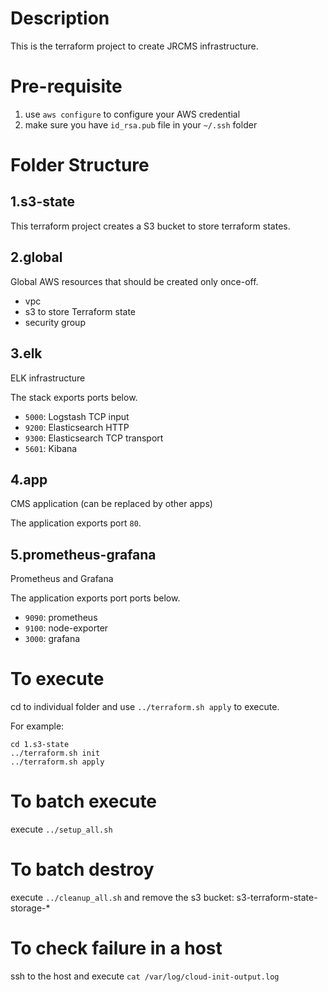 # Description

This is the terraform project to create JRCMS infrastructure.

# Pre-requisite

1. use `aws configure` to configure your AWS credential
2. make sure you have `id_rsa.pub` file in your `~/.ssh` folder

# Folder Structure

## 1.s3-state

This terraform project creates a S3 bucket to store terraform states.

## 2.global

Global AWS resources that should be created only once-off.
- vpc
- s3 to store Terraform state
- security group

## 3.elk

ELK infrastructure

The stack exports ports below.

- `5000`: Logstash TCP input
- `9200`: Elasticsearch HTTP
- `9300`: Elasticsearch TCP transport
- `5601`: Kibana

## 4.app

CMS application (can be replaced by other apps)

The application exports port `80`.

## 5.prometheus-grafana

Prometheus and Grafana

The application exports port ports below.

- `9090`: prometheus
- `9100`: node-exporter
- `3000`: grafana

# To execute

cd to individual folder and use `../terraform.sh apply` to execute.

For example:
```
cd 1.s3-state
../terraform.sh init
../terraform.sh apply
```

# To batch execute

execute `../setup_all.sh`


# To batch destroy

execute `../cleanup_all.sh` and remove the s3 bucket: s3-terraform-state-storage-* 

# To check failure in a host

ssh to the host and execute `cat /var/log/cloud-init-output.log`
